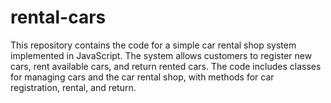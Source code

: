 # rental-cars
This repository contains the code for a simple car rental shop system implemented in JavaScript. The system allows customers to register new cars, rent available cars, and return rented cars. The code includes classes for managing cars and the car rental shop, with methods for car registration, rental, and return.
